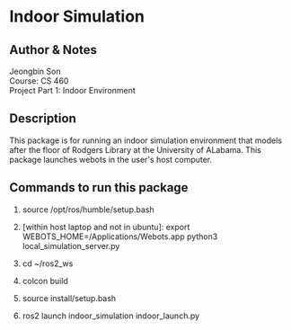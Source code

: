 # Indoor Simulation

## Author & Notes
Jeongbin Son  
Course: CS 460  
Project Part 1: Indoor Environment

## Description

This package is for running an indoor simulation environment that models after the floor of Rodgers Library at the University of ALabama. This package launches webots in the user's host computer.


## Commands to run this package

1) source /opt/ros/humble/setup.bash

2) [within host laptop and not in ubuntu]:
export WEBOTS_HOME=/Applications/Webots.app
python3 local_simulation_server.py

3) cd ~/ros2_ws
4) colcon build
5) source install/setup.bash
6) ros2 launch indoor_simulation indoor_launch.py
